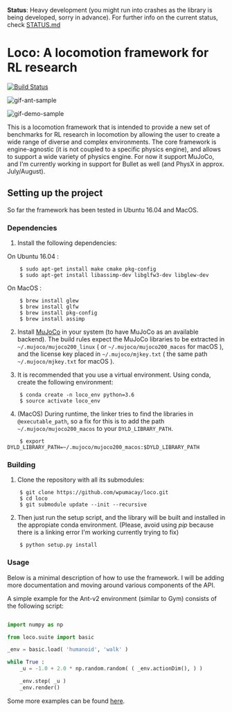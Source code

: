 **Status**: Heavy development (you might run into crashes as the library is being developed, sorry in advance). For
            further info on the current status, check [STATUS.md](./STATUS.md)

# Loco: A locomotion framework for RL research

[![Build Status](https://travis-ci.com/wpumacay/loco.svg?branch=master)](https://travis-ci.com/wpumacay/loco)

![gif-ant-sample](https://media.giphy.com/media/u48REyy0BzCUzbLyXC/giphy.gif)

![gif-demo-sample](https://media.giphy.com/media/ZDEAQSUraLao0fOhHi/giphy.gif)

This is a locomotion framework that is intended to provide a new set of benchmarks 
for RL research in locomotion by allowing the user to create a wide range of
diverse and complex environments. The core framework is engine-agnostic (it is not
coupled to a specific physics engine), and allows to support a wide variety of
physics engine. For now it support MuJoCo, and I'm currently working in support
for Bullet as well (and PhysX in approx. July/August).

## Setting up the project

So far the framework has been tested in Ubuntu 16.04 and MacOS.

### Dependencies

1. Install the following dependencies:

On Ubuntu 16.04 :

```shell
    $ sudo apt-get install make cmake pkg-config
    $ sudo apt-get install libassimp-dev libglfw3-dev libglew-dev
```

On MacOS :

```shell
    $ brew install glew
    $ brew install glfw
    $ brew install pkg-config
    $ brew install assimp
```

2. Install [MuJoCo](https://www.roboti.us/index.html) in your system (to have MuJoCo 
   as an available backend). The build rules expect the MuJoCo libraries to be
   extracted in `~/.mujoco/mujoco200_linux` ( or `~/.mujoco/mujoco200_macos` for macOS ), 
   and the license key placed in `~/.mujoco/mjkey.txt` ( the same path `~/.mujoco/mjkey.txt` for macOS ).

3. It is recommended that you use a virtual environment. Using conda, create
   the following environment:

```shell
    $ conda create -n loco_env python=3.6
    $ source activate loco_env
```

4. (MacOS) During runtime, the linker tries to find the libraries in `@executable_path`, so
   a fix for this is to add the path `~/.mujoco/mujoco200_macos` to your `DYLD_LIBRARY_PATH`.

```shell
    $ export DYLD_LIBRARY_PATH=~/.mujoco/mujoco200_macos:$DYLD_LIBRARY_PATH
```

### Building

1. Clone the repository with all its submodules:

```shell
    $ git clone https://github.com/wpumacay/loco.git
    $ cd loco
    $ git submodule update --init --recursive
```

2. Then just run the setup script, and the library will be built and installed
   in the appropiate conda environment. (Please, avoid using *pip* because there
   is a linking error I'm working currently trying to fix)

```shell
    $ python setup.py install
```

### Usage

Below is a minimal description of how to use the framework. I will be adding
more documentation and moving around various components of the API.

A simple example for the Ant-v2 environment (similar to Gym) consists of the
following script:

```python

import numpy as np

from loco.suite import basic

_env = basic.load( 'humanoid', 'walk' )

while True :
    _u = -1.0 + 2.0 * np.random.random( ( _env.actionDim(), ) )

    _env.step( _u )
    _env.render()

```

Some more examples can be found [here](https://github.com/wpumacay/tysocMjc/tree/5cfd6106cd550e221b516f9b57b5623d3571f6b9/examples/python).
